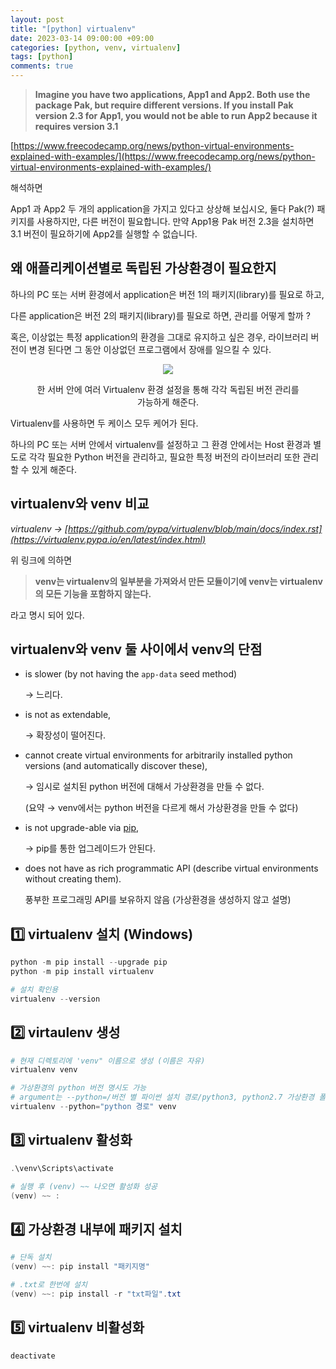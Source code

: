 ```yaml
---
layout: post
title: "[python] virtualenv"
date: 2023-03-14 09:00:00 +09:00
categories: [python, venv, virtualenv]
tags: [python]
comments: true
---
```


> **Imagine you have two applications, App1 and App2. Both use the package Pak, but require different versions. If you install Pak version 2.3 for App1, you would not be able to run App2 because it requires version 3.1**
>
[https://www.freecodecamp.org/news/python-virtual-environments-explained-with-examples/](https://www.freecodecamp.org/news/python-virtual-environments-explained-with-examples/)

해석하면

App1 과 App2 두 개의 application을 가지고 있다고 상상해 보십시오, 둘다 Pak(?) 패키지를 사용하지만, 다른 버전이 필요합니다. 만약 App1용 Pak 버전 2.3을 설치하면 3.1 버전이 필요하기에 App2를 실행할 수 없습니다.

## 왜 애플리케이션별로 독립된 가상환경이 필요한지

하나의 PC 또는 서버 환경에서 application은 버전 1의 패키지(library)를 필요로 하고, 

다른 application은 버전 2의 패키지(library)를 필요로 하면, 관리를 어떻게 할까 ?

혹은, 이상없는 특정 application의 환경을 그대로 유지하고 싶은 경우, 라이브러리 버전이 변경 된다면 그 동안 이상없던 프로그램에서 장애를 일으킬 수 있다.

<figure align="center">
  <img src="https://miro.medium.com/max/720/1*Uw9xyn1G2qOMsA_tF40g7g.png">
  <figcaption>
    <p style="color: var(--blockquote-text-color);">
      한 서버 안에 여러 Virtualenv 환경 설정을 통해 각각 독립된 버전 관리를 가능하게 해준다.
    </p>
  </figcaption>
</figure>

Virtualenv를 사용하면 두 케이스 모두 케어가 된다.

하나의 PC 또는 서버 안에서 virtualenv를 설정하고 그 환경 안에서는 Host 환경과 별도로 각각 필요한 Python 버전을 관리하고, 필요한 특정 버전의 라이브러리 또한 관리할 수 있게 해준다.

## virtualenv와 venv 비교

*virtualenv → [https://github.com/pypa/virtualenv/blob/main/docs/index.rst](https://virtualenv.pypa.io/en/latest/index.html)* 

위 링크에 의하면 

> **venv는 virtualenv의 일부분을 가져와서 만든 모듈이기에 venv는 virtualenv의 모든 기능을 포함하지 않는다.**
> 

라고 명시 되어 있다.

## virtualenv와 venv 둘 사이에서 venv의 단점

- is slower (by not having the `app-data` seed method)
    
    → 느리다.
    
- is not as extendable,
    
    → 확장성이 떨어진다.
    
- cannot create virtual environments for arbitrarily installed python versions (and automatically discover these),
    
    → 임시로 설치된 python 버전에 대해서 가상환경을 만들 수 없다. 
    
    (요약 → venv에서는 python 버전을 다르게 해서 가상환경을 만들 수 없다)
    
- is not upgrade-able via [pip](https://pip.pypa.io/en/stable/getting-started/),
    
    → pip를 통한 업그레이드가 안된다.
    
- does not have as rich programmatic API (describe virtual environments without creating them).
    
    풍부한 프로그래밍 API를 보유하지 않음 (가상환경을 생성하지 않고 설명)

## 1️⃣ virtualenv 설치 (Windows)

```powershell
python -m pip install --upgrade pip
python -m pip install virtualenv

# 설치 확인용
virtualenv --version
```

## 2️⃣ virtaulenv 생성

```powershell
# 현재 디렉토리에 'venv" 이름으로 생성 (이름은 자유)
virtualenv venv

# 가상환경의 python 버전 명시도 가능 
# argument는 --python=/버전 별 파이썬 설치 경로/python3, python2.7 가상환경 폴더 이름
virtualenv --python="python 경로" venv
```

## 3️⃣ virtualenv 활성화

```powershell
.\venv\Scripts\activate

# 실행 후 (venv) ~~ 나오면 활성화 성공
(venv) ~~ : 
```

## 4️⃣ 가상환경 내부에 패키지 설치

```powershell
# 단독 설치
(venv) ~~: pip install "패키지명"

# .txt로 한번에 설치
(venv) ~~: pip install -r "txt파일".txt
```

## 5️⃣ virtualenv 비활성화

```powershell
deactivate
```
